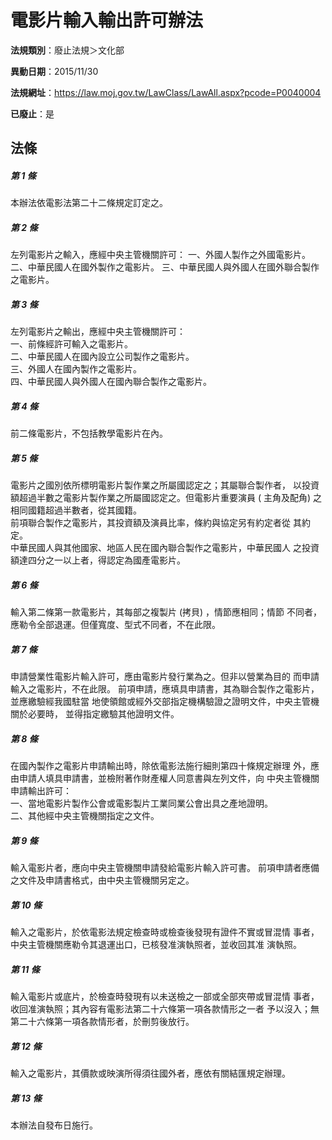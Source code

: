 # 電影片輸入輸出許可辦法

**法規類別**：廢止法規＞文化部

**異動日期**：2015/11/30  

**法規網址**：https://law.moj.gov.tw/LawClass/LawAll.aspx?pcode=P0040004

**已廢止**：是



## 法條
##### 第 1 條
本辦法依電影法第二十二條規定訂定之。

##### 第 2 條
左列電影片之輸入，應經中央主管機關許可：
一、外國人製作之外國電影片。
二、中華民國人在國外製作之電影片。
三、中華民國人與外國人在國外聯合製作之電影片。


##### 第 3 條
左列電影片之輸出，應經中央主管機關許可：      
一、前條經許可輸入之電影片。                  
二、中華民國人在國內設立公司製作之電影片。    
三、外國人在國內製作之電影片。                
四、中華民國人與外國人在國內聯合製作之電影片。


##### 第 4 條
前二條電影片，不包括教學電影片在內。

##### 第 5 條
電影片之國別依所標明電影片製作業之所屬國認定之；其屬聯合製作者，
以投資額超過半數之電影片製作業之所屬國認定之。但電影片重要演員 (
主角及配角) 之相同國籍超過半數者，從其國籍。                    
前項聯合製作之電影片，其投資額及演員比率，條約與協定另有約定者從
其約定。                                                        
中華民國人與其他國家、地區人民在國內聯合製作之電影片，中華民國人
之投資額達四分之一以上者，得認定為國產電影片。

##### 第 6 條
輸入第二條第一款電影片，其每部之複製片 (拷貝) ，情節應相同；情節
不同者，應勒令全部退運。但僅寬度、型式不同者，不在此限。

##### 第 7 條
申請營業性電影片輸入許可，應由電影片發行業為之。但非以營業為目的
而申請輸入之電影片，不在此限。
前項申請，應填具申請書，其為聯合製作之電影片，並應繳驗經我國駐當
地使領館或經外交部指定機構驗證之證明文件，中央主管機關於必要時，
並得指定繳驗其他證明文件。

##### 第 8 條
在國內製作之電影片申請輸出時，除依電影法施行細則第四十條規定辦理
外，應由申請人填具申請書，並檢附著作財產權人同意書與左列文件，向
中央主管機關申請輸出許可：                                      
一、當地電影片製作公會或電影製片工業同業公會出具之產地證明。    
二、其他經中央主管機關指定之文件。


##### 第 9 條
輸入電影片者，應向中央主管機關申請發給電影片輸入許可書。
前項申請者應備之文件及申請書格式，由中央主管機關另定之。

##### 第 10 條
輸入之電影片，於依電影法規定檢查時或檢查後發現有證件不實或冒混情
事者，中央主管機關應勒令其退運出口，已核發准演執照者，並收回其准
演執照。

##### 第 11 條
輸入電影片或底片，於檢查時發現有以未送檢之一部或全部夾帶或冒混情
事者，收回准演執照；其內容有電影法第二十六條第一項各款情形之一者
予以沒入；無第二十六條第一項各款情形者，於刪剪後放行。

##### 第 12 條
輸入之電影片，其價款或映演所得須往國外者，應依有關結匯規定辦理。

##### 第 13 條
本辦法自發布日施行。



